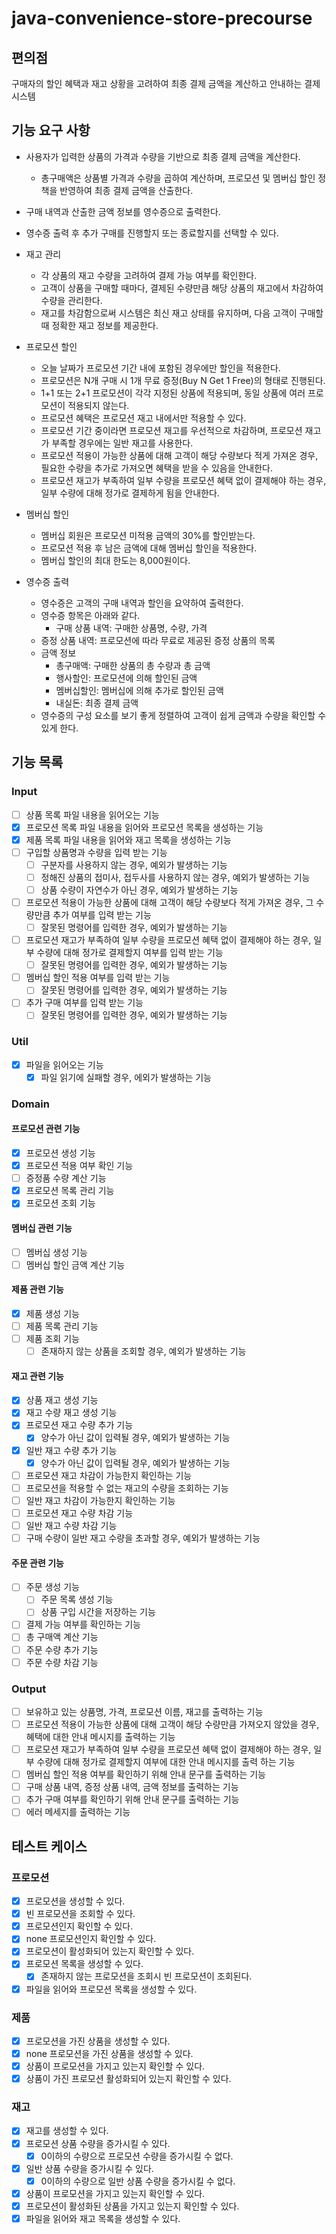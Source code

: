 # java-convenience-store-precourse

## 편의점

구매자의 할인 혜택과 재고 상황을 고려하여 최종 결제 금액을 계산하고 안내하는 결제 시스템

## 기능 요구 사항

+ 사용자가 입력한 상품의 가격과 수량을 기반으로 최종 결제 금액을 계산한다.
    + 총구매액은 상품별 가격과 수량을 곱하여 계산하며, 프로모션 및 멤버십 할인 정책을 반영하여 최종 결제 금액을 산출한다.
+ 구매 내역과 산출한 금액 정보를 영수증으로 출력한다.
+ 영수증 출력 후 추가 구매를 진행할지 또는 종료할지를 선택할 수 있다.


+ 재고 관리
    + 각 상품의 재고 수량을 고려하여 결제 가능 여부를 확인한다.
    + 고객이 상품을 구매할 때마다, 결제된 수량만큼 해당 상품의 재고에서 차감하여 수량을 관리한다.
    + 재고를 차감함으로써 시스템은 최신 재고 상태를 유지하며, 다음 고객이 구매할 때 정확한 재고 정보를 제공한다.

+ 프로모션 할인
    + 오늘 날짜가 프로모션 기간 내에 포함된 경우에만 할인을 적용한다.
    + 프로모션은 N개 구매 시 1개 무료 증정(Buy N Get 1 Free)의 형태로 진행된다.
    + 1+1 또는 2+1 프로모션이 각각 지정된 상품에 적용되며, 동일 상품에 여러 프로모션이 적용되지 않는다.
    + 프로모션 혜택은 프로모션 재고 내에서만 적용할 수 있다.
    + 프로모션 기간 중이라면 프로모션 재고를 우선적으로 차감하며, 프로모션 재고가 부족할 경우에는 일반 재고를 사용한다.
    + 프로모션 적용이 가능한 상품에 대해 고객이 해당 수량보다 적게 가져온 경우, 필요한 수량을 추가로 가져오면 혜택을 받을 수 있음을 안내한다.
    + 프로모션 재고가 부족하여 일부 수량을 프로모션 혜택 없이 결제해야 하는 경우, 일부 수량에 대해 정가로 결제하게 됨을 안내한다.

+ 멤버십 할인
    + 멤버십 회원은 프로모션 미적용 금액의 30%를 할인받는다.
    + 프로모션 적용 후 남은 금액에 대해 멤버십 할인을 적용한다.
    + 멤버십 할인의 최대 한도는 8,000원이다.

+ 영수증 출력
    + 영수증은 고객의 구매 내역과 할인을 요약하여 출력한다.
    + 영수증 항목은 아래와 같다.
        + 구매 상품 내역: 구매한 상품명, 수량, 가격
    + 증정 상품 내역: 프로모션에 따라 무료로 제공된 증정 상품의 목록
    + 금액 정보
        + 총구매액: 구매한 상품의 총 수량과 총 금액
        + 행사할인: 프로모션에 의해 할인된 금액
        + 멤버십할인: 멤버십에 의해 추가로 할인된 금액
        + 내실돈: 최종 결제 금액
    + 영수증의 구성 요소를 보기 좋게 정렬하여 고객이 쉽게 금액과 수량을 확인할 수 있게 한다.

## 기능 목록

### Input

+ [ ] 상품 목록 파일 내용을 읽어오는 기능
+ [x] 프로모션 목록 파일 내용을 읽어와 프로모션 목록을 생성하는 기능
+ [x] 제품 목록 파일 내용을 읽어와 재고 목록을 생성하는 기능
+ [ ] 구입할 상품명과 수량을 입력 받는 기능
    + [ ] 구분자를 사용하지 않는 경우, 예외가 발생하는 기능
    + [ ] 정해진 상품의 접미사, 접두사를 사용하지 않는 경우, 예외가 발생하는 기능
    + [ ] 상품 수량이 자연수가 아닌 경우, 예외가 발생하는 기능
+ [ ] 프로모션 적용이 가능한 상품에 대해 고객이 해당 수량보다 적게 가져온 경우, 그 수량만큼 추가 여부를 입력 받는 기능
    + [ ] 잘못된 명령어를 입력한 경우, 예외가 발생하는 기능
+ [ ] 프로모션 재고가 부족하여 일부 수량을 프로모션 혜택 없이 결제해야 하는 경우, 일부 수량에 대해 정가로 결제할지 여부를 입력 받는 기능
    + [ ] 잘못된 명령어를 입력한 경우, 예외가 발생하는 기능
+ [ ] 멤버십 할인 적용 여부를 입력 받는 기능
    + [ ] 잘못된 명령어를 입력한 경우, 예외가 발생하는 기능
+ [ ] 추가 구매 여부를 입력 받는 기능
    + [ ] 잘못된 명령어를 입력한 경우, 예외가 발생하는 기능

### Util
+ [x] 파일을 읽어오는 기능
  + [x] 파일 읽기에 실패할 경우, 에외가 발생하는 기능

### Domain

#### 프로모션 관련 기능

+ [x] 프로모션 생성 기능
+ [x] 프로모션 적용 여부 확인 기능
+ [ ] 증정품 수량 계산 기능
+ [x] 프로모션 목록 관리 기능
+ [x] 프로모션 조회 기능

#### 멤버십 관련 기능

+ [ ] 멤버십 생성 기능
+ [ ] 멤버십 할인 금액 계산 기능

#### 제품 관련 기능

+ [x] 제품 생성 기능
+ [ ] 제품 목록 관리 기능
+ [ ] 제품 조회 기능
    + [ ] 존재하지 않는 상품을 조회할 경우, 예외가 발생하는 기능

#### 재고 관련 기능

+ [x] 상품 재고 생성 기능
+ [x] 재고 수량 재고 생성 기능
+ [x] 프로모션 재고 수량 추가 기능
  + [x] 양수가 아닌 값이 입력될 경우, 예외가 발생하는 기능
+ [x] 일반 재고 수량 추가 기능
  + [x] 양수가 아닌 값이 입력될 경우, 예외가 발생하는 기능
+ [ ] 프로모션 재고 차감이 가능한지 확인하는 기능
+ [ ] 프로모션을 적용할 수 없는 재고의 수량을 조회하는 기능
+ [ ] 일반 재고 차감이 가능한지 확인하는 기능
+ [ ] 프로모션 재고 수량 차감 기능
+ [ ] 일반 재고 수량 차감 기능
+ [ ] 구매 수량이 일반 재고 수량을 초과할 경우, 예외가 발생하는 기능

#### 주문 관련 기능

+ [ ] 주문 생성 기능
    + [ ] 주문 목록 생성 기능
    + [ ] 상품 구입 시간을 저장하는 기능
+ [ ] 결제 가능 여부를 확인하는 기능
+ [ ] 총 구매액 계산 기능
+ [ ] 주문 수량 추가 기능
+ [ ] 주문 수량 차감 기능

### Output

+ [ ] 보유하고 있는 상품명, 가격, 프로모션 이름, 재고를 출력하는 기능
+ [ ] 프로모션 적용이 가능한 상품에 대해 고객이 해당 수량만큼 가져오지 않았을 경우, 혜택에 대한 안내 메시지를 출력하는 기능
+ [ ] 프로모션 재고가 부족하여 일부 수량을 프로모션 혜택 없이 결제해야 하는 경우, 일부 수량에 대해 정가로 결제할지 여부에 대한 안내 메시지를 출력 하는 기능
+ [ ] 멤버십 할인 적용 여부를 확인하기 위해 안내 문구를 출력하는 기능
+ [ ] 구매 상품 내역, 증정 상품 내역, 금액 정보를 출력하는 기능
+ [ ] 추가 구매 여부를 확인하기 위해 안내 문구를 출력하는 기능
+ [ ] 에러 메세지를 출력하는 기능

## 테스트 케이스

### 프로모션
+ [x] 프로모션을 생성할 수 있다.
+ [x] 빈 프로모션을 조회할 수 있다.
+ [x] 프로모션인지 확인할 수 있다.
+ [x] none 프로모션인지 확인할 수 있다.
+ [x] 프로모션이 활성화되어 있는지 확인할 수 있다.
+ [x] 프로모션 목록을 생성할 수 있다.
  + [x] 존재하지 않는 프로모션을 조회시 빈 프로모션이 조회된다.
+ [x] 파일을 읽어와 프로모션 목록을 생성할 수 있다.

### 제품
+ [x] 프로모션을 가진 상품을 생성할 수 있다.
+ [x] none 프로모션을 가진 상품을 생성할 수 있다.
+ [x] 상품이 프로모션을 가지고 있는지 확인할 수 있다.
+ [x] 상품이 가진 프로모션 활성화되어 있는지 확인할 수 있다.

### 재고
+ [x] 재고를 생성할 수 있다.
+ [x] 프로모션 상품 수량을 증가시킬 수 있다.
  + [x] 0이하의 수량으로 프로모션 수량을 증가시킬 수 없다.
+ [x] 일반 상품 수량을 증가시킬 수 있다.
  + [x] 0이하의 수량으로 일반 상품 수량을 증가시킬 수 없다.
+ [x] 상품이 프로모션을 가지고 있는지 확인할 수 있다.
+ [x] 프로모션이 활성화된 상품을 가지고 있는지 확인할 수 있다.
+ [x] 파일을 읽어와 재고 목록을 생성할 수 있다.